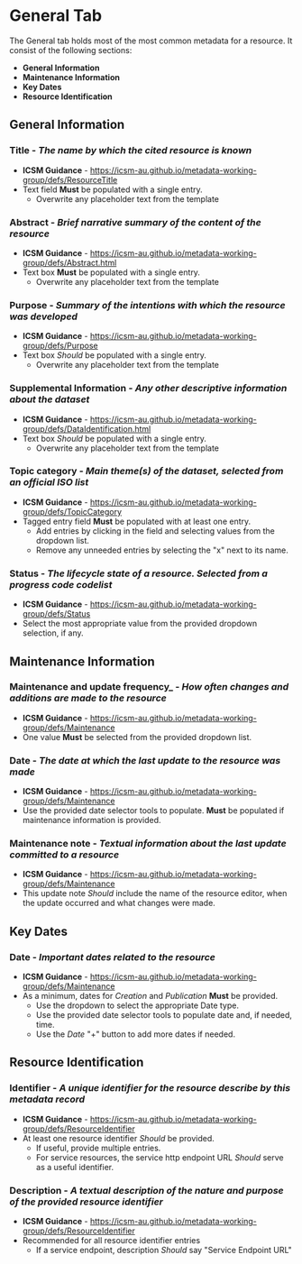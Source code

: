# General Tab
The General tab holds most of the most common metadata for a resource. It consist of the following sections:
* **General Information**
* **Maintenance Information** 
* **Key Dates**
* **Resource Identification**

## General Information
### Title - _The name by which the cited resource is known_
* **ICSM Guidance** - https://icsm-au.github.io/metadata-working-group/defs/ResourceTitle
* Text field **Must** be populated with a single entry.
    * Overwrite any placeholder text from the template
### Abstract - _Brief narrative summary of the content of the resource_
* **ICSM Guidance** - https://icsm-au.github.io/metadata-working-group/defs/Abstract.html
* Text box **Must** be populated with a single entry.
    * Overwrite any placeholder text from the template
### Purpose -  _Summary of the intentions with which the resource was developed_
* **ICSM Guidance** - https://icsm-au.github.io/metadata-working-group/defs/Purpose
* Text box _Should_ be populated with a single entry.
    * Overwrite any placeholder text from the template
### Supplemental Information - _Any other descriptive information about the dataset_
* **ICSM Guidance** - https://icsm-au.github.io/metadata-working-group/defs/DataIdentification.html
* Text box _Should_ be populated with a single entry.
    * Overwrite any placeholder text from the template
### Topic category - _Main theme(s) of the dataset, selected from an official ISO list_
* **ICSM Guidance** - https://icsm-au.github.io/metadata-working-group/defs/TopicCategory
* Tagged entry field **Must** be populated with at least one entry. 
    * Add entries by clicking in the field and selecting values from the dropdown list. 
    * Remove any unneeded entries by selecting the "x" next to its name.
### Status - _The lifecycle state of a resource. Selected from a progress code codelist_
* **ICSM Guidance** - https://icsm-au.github.io/metadata-working-group/defs/Status
* Select the most appropriate value from the provided dropdown selection, if any.

## Maintenance Information
### Maintenance and update frequency_ - _How often changes and additions are made to the resource_
* **ICSM Guidance** - https://icsm-au.github.io/metadata-working-group/defs/Maintenance
* One value **Must** be selected from the provided dropdown list.
### Date - _The date at which the last update to the resource was made_
* **ICSM Guidance** - https://icsm-au.github.io/metadata-working-group/defs/Maintenance
* Use the provided date selector tools to populate. **Must** be populated if maintenance information is provided.
### Maintenance note - _Textual information about the last update committed to a resource_
* **ICSM Guidance** - https://icsm-au.github.io/metadata-working-group/defs/Maintenance
* This update note _Should_ include the name of the resource editor, when the update occurred and what changes were made.

## Key Dates
### Date - _Important dates related to the resource_
* **ICSM Guidance** - https://icsm-au.github.io/metadata-working-group/defs/Maintenance
* As a minimum, dates for _Creation_ and _Publication_ **Must** be provided. 
    * Use the dropdown to select the appropriate Date type.
    * Use the provided date selector tools to populate date and, if needed, time. 
    * Use the _Date_ "+" button to add more dates if needed.

## Resource Identification
### Identifier - _A unique identifier for the resource describe by this metadata record_
* **ICSM Guidance** - https://icsm-au.github.io/metadata-working-group/defs/ResourceIdentifier
* At least one resource identifier _Should_ be provided. 
    * If useful, provide multiple entries.
    * For service resources, the service http endpoint URL _Should_ serve as a useful identifier.

### Description - _A textual description of the nature and purpose of the provided resource identifier_
* **ICSM Guidance** - https://icsm-au.github.io/metadata-working-group/defs/ResourceIdentifier
* Recommended for all resource identifier entries
    * If a service endpoint, description _Should_ say "Service Endpoint URL"
